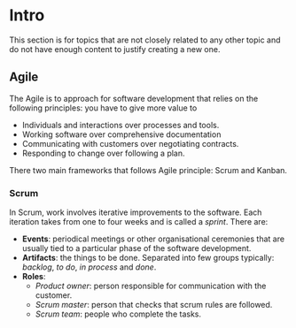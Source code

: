 # Intro

This section is for topics that are not closely related to any other topic and do not have enough content to justify creating a new one.

## Agile

The Agile is to approach for software development that relies on the following principles: you have to give more value to

- Individuals and interactions over processes and tools.
- Working software over comprehensive documentation
- Communicating with customers over negotiating contracts.
- Responding to change over following a plan.

There two main frameworks that follows Agile principle: Scrum and Kanban.

### Scrum

In Scrum, work involves iterative improvements to the software. Each iteration takes from one to four weeks and is called a *sprint*. There are:

- **Events**: periodical meetings or other organisational ceremonies that are usually tied to a particular phase of the software development.
- **Artifacts**: the things to be done. Separated into few groups typically: *backlog*, *to do*, *in process* and *done*.
- **Roles**: 
    - *Product owner*: person responsible for communication with the customer.
    - *Scrum master*: person that checks that scrum rules are followed.
    - *Scrum team*: people who complete the tasks.
